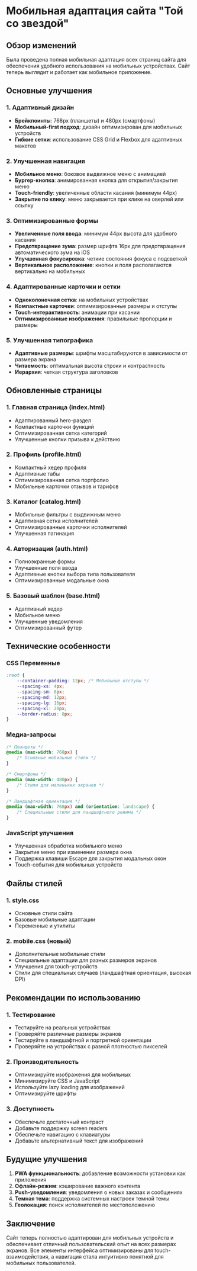 # Мобильная адаптация сайта "Той со звездой"

## Обзор изменений

Была проведена полная мобильная адаптация всех страниц сайта для обеспечения удобного использования на мобильных устройствах. Сайт теперь выглядит и работает как мобильное приложение.

## Основные улучшения

### 1. Адаптивный дизайн
- **Брейкпоинты**: 768px (планшеты) и 480px (смартфоны)
- **Мобильный-first подход**: дизайн оптимизирован для мобильных устройств
- **Гибкие сетки**: использование CSS Grid и Flexbox для адаптивных макетов

### 2. Улучшенная навигация
- **Мобильное меню**: боковое выдвижное меню с анимацией
- **Бургер-кнопка**: анимированная кнопка для открытия/закрытия меню
- **Touch-friendly**: увеличенные области касания (минимум 44px)
- **Закрытие по клику**: меню закрывается при клике на оверлей или ссылку

### 3. Оптимизированные формы
- **Увеличенные поля ввода**: минимум 44px высота для удобного касания
- **Предотвращение зума**: размер шрифта 16px для предотвращения автоматического зума на iOS
- **Улучшенная фокусировка**: четкие состояния фокуса с подсветкой
- **Вертикальное расположение**: кнопки и поля располагаются вертикально на мобильных

### 4. Адаптированные карточки и сетки
- **Одноколоночная сетка**: на мобильных устройствах
- **Компактные карточки**: оптимизированные размеры и отступы
- **Touch-интерактивность**: анимации при касании
- **Оптимизированные изображения**: правильные пропорции и размеры

### 5. Улучшенная типографика
- **Адаптивные размеры**: шрифты масштабируются в зависимости от размера экрана
- **Читаемость**: оптимальная высота строки и контрастность
- **Иерархия**: четкая структура заголовков

## Обновленные страницы

### 1. Главная страница (index.html)
- Адаптированный hero-раздел
- Компактные карточки функций
- Оптимизированная сетка категорий
- Улучшенные кнопки призыва к действию

### 2. Профиль (profile.html)
- Компактный хедер профиля
- Адаптивные табы
- Оптимизированная сетка портфолио
- Мобильные карточки отзывов и тарифов

### 3. Каталог (catalog.html)
- Мобильные фильтры с выдвижным меню
- Адаптивная сетка исполнителей
- Оптимизированные карточки исполнителей
- Улучшенная пагинация

### 4. Авторизация (auth.html)
- Полноэкранные формы
- Улучшенные поля ввода
- Адаптивные кнопки выбора типа пользователя
- Оптимизированные модальные окна

### 5. Базовый шаблон (base.html)
- Адаптивный хедер
- Мобильное меню
- Улучшенные уведомления
- Оптимизированный футер

## Технические особенности

### CSS Переменные
```css
:root {
    --container-padding: 12px; /* Мобильные отступы */
    --spacing-xs: 4px;
    --spacing-sm: 8px;
    --spacing-md: 12px;
    --spacing-lg: 16px;
    --spacing-xl: 20px;
    --border-radius: 8px;
}
```

### Медиа-запросы
```css
/* Планшеты */
@media (max-width: 768px) {
    /* Основные мобильные стили */
}

/* Смартфоны */
@media (max-width: 480px) {
    /* Стили для маленьких экранов */
}

/* Ландшафтная ориентация */
@media (max-width: 768px) and (orientation: landscape) {
    /* Специальные стили для ландшафтного режима */
}
```

### JavaScript улучшения
- Улучшенная обработка мобильного меню
- Закрытие меню при изменении размера окна
- Поддержка клавиши Escape для закрытия модальных окон
- Touch-события для мобильных устройств

## Файлы стилей

### 1. style.css
- Основные стили сайта
- Базовые мобильные адаптации
- Переменные и утилиты

### 2. mobile.css (новый)
- Дополнительные мобильные стили
- Специальные адаптации для разных размеров экранов
- Улучшения для touch-устройств
- Стили для специальных случаев (ландшафтная ориентация, высокая DPI)

## Рекомендации по использованию

### 1. Тестирование
- Тестируйте на реальных устройствах
- Проверяйте различные размеры экранов
- Тестируйте в ландшафтной и портретной ориентации
- Проверяйте на устройствах с разной плотностью пикселей

### 2. Производительность
- Оптимизируйте изображения для мобильных
- Минимизируйте CSS и JavaScript
- Используйте lazy loading для изображений
- Оптимизируйте шрифты

### 3. Доступность
- Обеспечьте достаточный контраст
- Добавьте поддержку screen readers
- Обеспечьте навигацию с клавиатуры
- Добавьте альтернативный текст для изображений

## Будущие улучшения

1. **PWA функциональность**: добавление возможности установки как приложения
2. **Офлайн-режим**: кэширование важного контента
3. **Push-уведомления**: уведомления о новых заказах и сообщениях
4. **Темная тема**: поддержка системных настроек темной темы
5. **Геолокация**: поиск исполнителей по местоположению

## Заключение

Сайт теперь полностью адаптирован для мобильных устройств и обеспечивает отличный пользовательский опыт на всех размерах экранов. Все элементы интерфейса оптимизированы для touch-взаимодействия, а навигация стала интуитивно понятной для мобильных пользователей. 